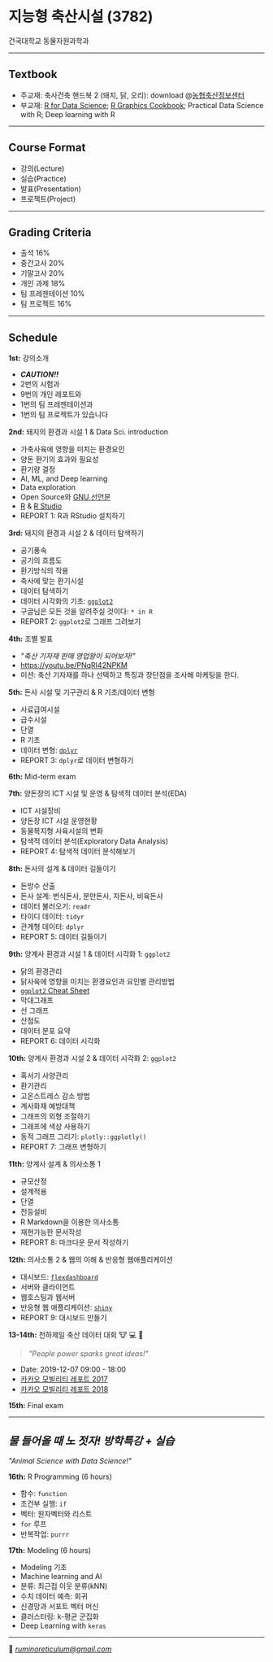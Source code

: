 # 지능형 축산시설 (3782)
건국대학교 동물자원과학과  

--------------------------------------
## Textbook
- 주교재: 축사건축 핸드북 2 (돼지, 닭, 오리): download @[농협축산정보센터](https://livestock.nonghyup.com/main/main.do)  
- 부교재: [R for Data Science](https://r4ds.had.co.nz/); [R Graphics Cookbook](http://www.cookbook-r.com/Graphs/); Practical Data Science with R; Deep learning with R
--------------------------------------

## Course Format
- 강의(Lecture)
- 실습(Practice)
- 발표(Presentation)
- 프로젝트(Project)
--------------------------------------

## Grading Criteria
- 출석 16% 
- 중간고사 20%
- 기말고사 20%
- 개인 과제 18%
- 팀 프레젠테이션 10%
- 팀 프로젝트 16%
--------------------------------------

## Schedule
**1st:** 강의소개  
- ***CAUTION!!***
- 2번의 시험과
- 9번의 개인 레포트와
- 1번의 팀 프레젠테이션과
- 1번의 팀 프로젝트가 있습니다

**2nd:** 돼지의 환경과 시설 1 & Data Sci. introduction  
- 가축사육에 영향을 미치는 환경요인
- 양돈 환기의 효과와 필요성
- 환기량 결정
- AI, ML, and Deep learning
- Data exploration
- Open Source와 [GNU 선언문](https://www.gnu.org/gnu/manifesto.ko.html)
- [R](https://www.r-project.org/) & [R Studio](https://www.rstudio.com/)
- REPORT 1: R과 RStudio 설치하기

**3rd:** 돼지의 환경과 시설 2 & 데이터 탐색하기
- 공기풍속
- 공기의 흐름도
- 환기방식의 작용
- 축사에 맞는 환기시설
- 데이터 탐색하기
- 데이터 시각화의 기초: [`ggplot2`](https://ggplot2.tidyverse.org/)
- 구글님은 모든 것을 알려주실 것이다: `* in R`
- REPORT 2: `ggplot2`로 그래프 그려보기

**4th:** 조별 발표
- *"축산 기자재 판매 영업왕이 되어보자!"*
- https://youtu.be/PNqRI42NPKM
- 미션: 축산 기자재를 하나 선택하고 특징과 장단점을 조사해 마케팅을 한다.

**5th:** 돈사 시설 및 기구관리 & R 기초/데이터 변형
- 사료급여시설
- 급수시설
- 단열
- R 기초
- 데이터 변형: [`dplyr`](https://dplyr.tidyverse.org/)
- REPORT 3: `dplyr`로 데이터 변형하기

**6th:** Mid-term exam

**7th:** 양돈장의 ICT 시설 및 운영 & 탐색적 데이터 분석(EDA)
- ICT 시설장비
- 양돈장 ICT 시설 운영현황
- 동물복지형 사육시설의 변화
- 탐색적 데이터 분석(Exploratory Data Analysis)
- REPORT 4: 탐색적 데이터 분석해보기

**8th:** 돈사의 설계 & 데이터 길들이기
- 돈방수 산출
- 돈사 설계: 번식돈사, 분만돈사, 자돈사, 비육돈사
- 데이터 불러오기: `readr`
- 타이디 데이터: `tidyr`
- 관계형 데이터: `dplyr`
- REPORT 5: 데이터 길들이기

**9th:** 양계사 환경과 시설 1 & 데이터 시각화 1: `ggplot2`
- 닭의 환경관리
- 닭사육에 영향을 미치는 환경요인과 요인별 관리방법
- [`ggplot2` Cheat Sheet](https://www.rstudio.com/wp-content/uploads/2016/11/ggplot2-cheatsheet-2.1.pdf)
- 막대그래프
- 선 그래프
- 산점도
- 데이터 분포 요약
- REPORT 6: 데이터 시각화

**10th:** 양계사 환경과 시설 2 & 데이터 시각화 2: `ggplot2`
- 혹서기 사양관리
- 환기관리
- 고온스트레스 감소 방법
- 계사화재 예방대책
- 그래프의 외형 조절하기
- 그래프에 색상 사용하기
- 동적 그래프 그리기: `plotly::ggplotly()`
- REPORT 7: 그래프 변형하기

**11th:** 양계사 설계 & 의사소통 1
- 규모산정
- 설계적용
- 단열
- 전등설비
- R Markdown을 이용한 의사소통
- 재현가능한 문서작성
- REPORT 8: 마크다운 문서 작성하기

**12th:** 의사소통 2 & 웹의 이해 & 반응형 웹애플리케이션
- 대시보드: [`flexdashboard`](https://rmarkdown.rstudio.com/flexdashboard/)
- 서버와 클라이언트
- 웹호스팅과 웹서버
- 반응형 웹 애플리케이션: [`shiny`](https://shiny.rstudio.com/)
- REPORT 9: 대시보드 만들기

**13-14th:** 천하제일 축산 데이터 대회 🐮 💻 🏃
> *"People power sparks great ideas!"*
- Date: 2019-12-07 09:00 - 18:00
- [카카오 모빌리티 레포트 2017](https://brunch.co.kr/@kakaomobility/2)
- [카카오 모빌리티 레포트 2018](https://brunch.co.kr/@kakaomobility/19)

**15th:** Final exam

---------------------------------------
## *물 들어올 때 노 젓자! 방학특강 + 실습*
*"Animal Science with Data Science!"*

**16th:** R Programming (6 hours)
- 함수: `function`
- 조건부 실행: `if`
- 벡터: 원자벡터와 리스트
- `for` 루프
- 반복작업: `purrr`

**17th:** Modeling (6 hours)
- Modeling 기초
- Machine learning and AI
- 분류: 최근접 이웃 분류(kNN)
- 수치 데이터 예측: 회귀
- 신경망과 서포트 벡터 머신
- 클러스터링: k-평균 군집화
- Deep Learning with `keras`

---------------------------------------
💌 *ruminoreticulum@gmail.com*
